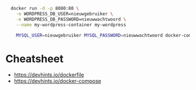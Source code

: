 ```bash
  docker run -d -p 8080:80 \
    -e WORDPRESS_DB_USER=nieuwgebruiker \
    -e WORDPRESS_DB_PASSWORD=nieuwwachtwoord \
    --name my-wordpress-container my-wordpress
```


```bash
    MYSQL_USER=nieuwgebruiker MYSQL_PASSWORD=nieuwwachtwoord docker-compose up -d
```

# Cheatsheet
- https://devhints.io/dockerfile
- https://devhints.io/docker-compose
